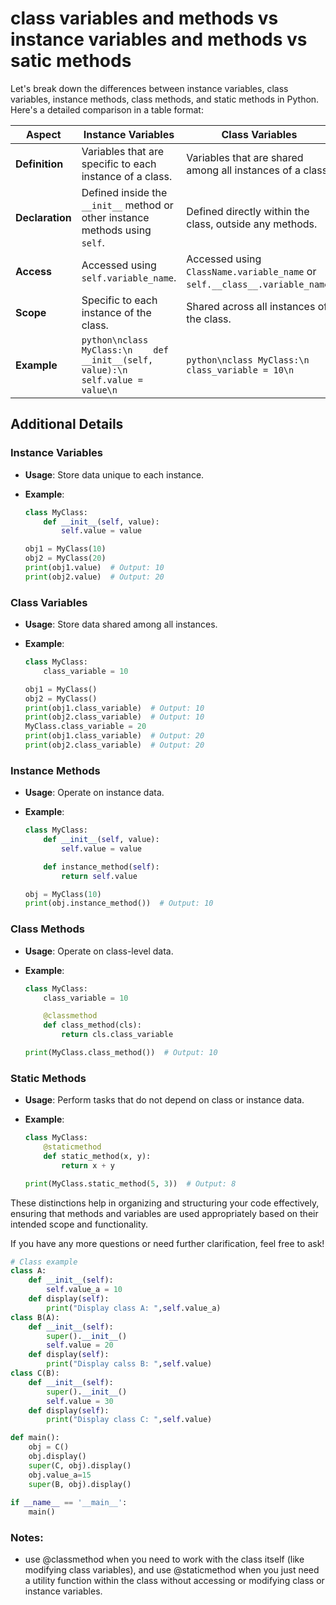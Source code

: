 # class variables and methods vs instance variables and methods vs satic methods

Let's break down the differences between instance variables, class variables, instance methods, class methods, and static methods in Python. Here's a detailed comparison in a table format:

| **Aspect**              | **Instance Variables**                                                                 | **Class Variables**                                                                 | **Instance Methods**                                                                 | **Class Methods**                                                                 | **Static Methods**                                                                 |
|-------------------------|----------------------------------------------------------------------------------------|------------------------------------------------------------------------------------|-------------------------------------------------------------------------------------|----------------------------------------------------------------------------------|-----------------------------------------------------------------------------------|
| **Definition**          | Variables that are specific to each instance of a class.                               | Variables that are shared among all instances of a class.                          | Methods that operate on an instance of the class.                                   | Methods that operate on the class itself.                                         | Methods that do not operate on instance or class variables.                       |
| **Declaration**         | Defined inside the `__init__` method or other instance methods using `self`.           | Defined directly within the class, outside any methods.                            | Defined inside the class, taking `self` as the first parameter.                     | Defined inside the class, taking `cls` as the first parameter.                    | Defined inside the class, using the `@staticmethod` decorator.                    |
| **Access**              | Accessed using `self.variable_name`.                                                   | Accessed using `ClassName.variable_name` or `self.__class__.variable_name`.        | Accessed using `self.method_name()`.                                                | Accessed using `cls.method_name()`.                                               | Accessed using `ClassName.method_name()`.                                         |
| **Scope**               | Specific to each instance of the class.                                                | Shared across all instances of the class.                                          | Operate on data specific to an instance.                                            | Operate on class-level data.                                                      | Operate independently of class or instance data.                                  |
| **Example**             | ```python\nclass MyClass:\n    def __init__(self, value):\n        self.value = value\n``` | ```python\nclass MyClass:\n    class_variable = 10\n```                             | ```python\nclass MyClass:\n    def instance_method(self):\n        pass\n```        | ```python\nclass MyClass:\n    @classmethod\n    def class_method(cls):\n        pass\n``` | ```python\nclass MyClass:\n    @staticmethod\n    def static_method():\n        pass\n``` |

## Additional Details

### Instance Variables

- **Usage**: Store data unique to each instance.
- **Example**:

  ```python
  class MyClass:
      def __init__(self, value):
          self.value = value

  obj1 = MyClass(10)
  obj2 = MyClass(20)
  print(obj1.value)  # Output: 10
  print(obj2.value)  # Output: 20
  ```

### Class Variables

- **Usage**: Store data shared among all instances.
- **Example**:

  ```python
  class MyClass:
      class_variable = 10

  obj1 = MyClass()
  obj2 = MyClass()
  print(obj1.class_variable)  # Output: 10
  print(obj2.class_variable)  # Output: 10
  MyClass.class_variable = 20
  print(obj1.class_variable)  # Output: 20
  print(obj2.class_variable)  # Output: 20
  ```

### Instance Methods

- **Usage**: Operate on instance data.
- **Example**:

  ```python
  class MyClass:
      def __init__(self, value):
          self.value = value

      def instance_method(self):
          return self.value

  obj = MyClass(10)
  print(obj.instance_method())  # Output: 10
  ```

### Class Methods

- **Usage**: Operate on class-level data.
- **Example**:

  ```python
  class MyClass:
      class_variable = 10

      @classmethod
      def class_method(cls):
          return cls.class_variable

  print(MyClass.class_method())  # Output: 10
  ```

### Static Methods

- **Usage**: Perform tasks that do not depend on class or instance data.
- **Example**:

  ```python
  class MyClass:
      @staticmethod
      def static_method(x, y):
          return x + y

  print(MyClass.static_method(5, 3))  # Output: 8
  ```

These distinctions help in organizing and structuring your code effectively, ensuring that methods and variables are used appropriately based on their intended scope and functionality.

If you have any more questions or need further clarification, feel free to ask!

``` python
# Class example
class A:
    def __init__(self):
        self.value_a = 10
    def display(self):
        print("Display class A: ",self.value_a)
class B(A):
    def __init__(self):
        super().__init__()
        self.value = 20
    def display(self):
        print("Display calss B: ",self.value)
class C(B):
    def __init__(self):
        super().__init__()
        self.value = 30
    def display(self):
        print("Display class C: ",self.value)

def main():
    obj = C()
    obj.display()
    super(C, obj).display()
    obj.value_a=15
    super(B, obj).display()
    
if __name__ == '__main__':
    main()
```
### Notes: 
- use @classmethod when you need to work with the class itself (like modifying class variables), and use @staticmethod when you just need a utility function within the class without accessing or modifying class or instance variables.